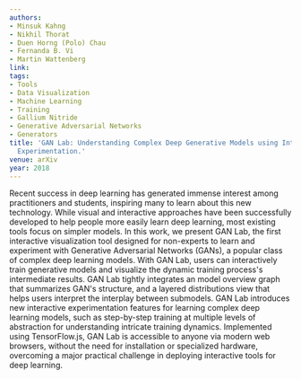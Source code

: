 ```yaml
---
authors:
- Minsuk Kahng
- Nikhil Thorat
- Duen Horng (Polo) Chau
- Fernanda B. Vi
- Martin Wattenberg
link:
tags:
- Tools
- Data Visualization
- Machine Learning
- Training
- Gallium Nitride
- Generative Adversarial Networks
- Generators
title: 'GAN Lab: Understanding Complex Deep Generative Models using Interactive Visual
  Experimentation.'
venue: arXiv
year: 2018
---
```

Recent success in deep learning has generated immense interest among practitioners and students, inspiring many to learn about this new technology. While visual and interactive approaches have been successfully developed to help people more easily learn deep learning, most existing tools focus on simpler models. In this work, we present GAN Lab, the first interactive visualization tool designed for non-experts to learn and experiment with Generative Adversarial Networks (GANs), a popular class of complex deep learning models. With GAN Lab, users can interactively train generative models and visualize the dynamic training process's intermediate results. GAN Lab tightly integrates an model overview graph that summarizes GAN's structure, and a layered distributions view that helps users interpret the interplay between submodels. GAN Lab introduces new interactive experimentation features for learning complex deep learning models, such as step-by-step training at multiple levels of abstraction for understanding intricate training dynamics. Implemented using TensorFlow.js, GAN Lab is accessible to anyone via modern web browsers, without the need for installation or specialized hardware, overcoming a major practical challenge in deploying interactive tools for deep learning.